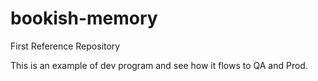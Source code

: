 # bookish-memory
First Reference Repository

This is an example of dev program and see how it flows to QA and Prod.
